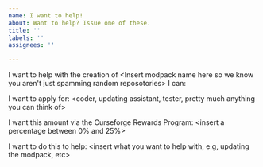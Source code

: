 ```yaml
---
name: I want to help!
about: Want to help? Issue one of these.
title: ''
labels: ''
assignees: ''

---
```


I want to help with the creation of <Insert modpack name here so we know you aren't just spamming random reposotories>
I can:
<insert a list of all the things you can do>

I want to apply for:
<coder, updating assistant, tester, pretty much anything you can think of>

I want this amount via the Curseforge Rewards Program:
<insert a percentage between 0% and 25%>

I want to do this to help:
<insert what you want to help with, e.g, updating the modpack, etc>
